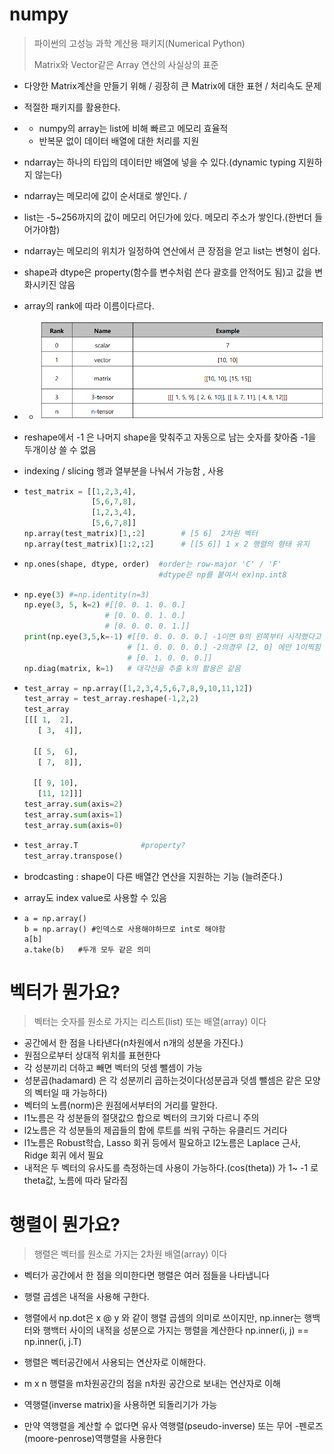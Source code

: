 # numpy

> 파이썬의 고성능 과학 계산용 패키지(Numerical Python)
>
> Matrix와 Vector같은 Array 연산의 사실상의 표준



- 다양한 Matrix계산을 만들기 위해 / 굉장히 큰 Matrix에 대한 표현 / 처리속도 문제

- 적절한 패키지를 활용한다.

- - numpy의 array는 list에 비해 빠르고 메모리 효율적
  - 반복문 없이 데이터 배열에 대한 처리를 지원

- ndarray는 하나의 타입의 데이터만 배열에 넣을 수 있다.(dynamic typing 지원하지 않는다)

- ndarray는 메모리에 값이 순서대로 쌓인다. / 

- list는 -5~256까지의 값이 메모리 어딘가에 있다. 메모리 주소가 쌓인다.(한번더 들어가야함)

- ndarray는 메모리의 위치가 일정하여 연산에서 큰 장점을 얻고 list는 변형이 쉽다.

- shape과 dtype은 property(함수를 변수처럼 쓴다 괄호를 안적어도 됨)고 값을 변화시키진 않음

- array의 rank에 따라 이름이다르다.

- - ![image-20210125205614066](day06.assets/image-20210125205614066.png)

- reshape에서 -1 은 나머지 shape을 맞춰주고 자동으로 남는 숫자를 찾아줌 -1을 두개이상 쓸 수 없음

- indexing / slicing 행과 열부분을 나눠서 가능함 , 사용

- ```python
  test_matrix = [[1,2,3,4],
                 [5,6,7,8],
                 [1,2,3,4],
                 [5,6,7,8]]
  np.array(test_matrix)[1,:2]        # [5 6]  2차원 벡터
  np.array(test_matrix)[1:2,:2]      # [[5 6]] 1 x 2 행렬의 형태 유지
  ```

- ```python
  np.ones(shape, dtype, order)  #order는 row-major 'C' / 'F'
                                #dtype은 np를 붙여서 ex)np.int8
  ```

- ```python
  np.eye(3) #=np.identity(n=3)
  np.eye(3, 5, k=2) #[[0. 0. 1. 0. 0.]
                    # [0. 0. 0. 1. 0.]
                    # [0. 0. 0. 0. 1.]]
  print(np.eye(3,5,k=-1) #[[0. 0. 0. 0. 0.] -1이면 0의 왼쪽부터 시작했다고 생각
                         # [1. 0. 0. 0. 0.] -2의경우 [2, 0] 에만 1이찍힘
                         # [0. 1. 0. 0. 0.]]
  np.diag(matrix, k=1)   # 대각선을 추출 k의 활용은 같음
  ```

- ```python
  test_array = np.array([1,2,3,4,5,6,7,8,9,10,11,12])
  test_array = test_array.reshape(-1,2,2)
  test_array
  [[[ 1,  2],
     [ 3,  4]],
  
    [[ 5,  6],
     [ 7,  8]],
  
    [[ 9, 10],
     [11, 12]]]
  test_array.sum(axis=2)
  test_array.sum(axis=1)
  test_array.sum(axis=0)
  ```

- ```python
  test_array.T              #property?
  test_array.transpose()
  ```

- brodcasting : shape이 다른 배열간 연산을 지원하는 기능 (늘려준다.)

- array도 index value로 사용할 수 있음

- ```
  a = np.array()
  b = np.array() #인덱스로 사용해야하므로 int로 해야함
  a[b]
  a.take(b)   #두개 모두 같은 의미
  ```





# 벡터가 뭔가요?

> 벡터는 숫자를 원소로 가지는 리스트(list) 또는 배열(array) 이다



- 공간에서 한 점을 나타낸다(n차원에서 n개의 성분을 가진다.)
- 원점으로부터 상대적 위치를 표현한다
- 각 성분끼리 더하고 빼면 벡터의 덧셈 뺄셈이 가능
- 성분곱(hadamard) 은 각 성분끼리 곱하는것이다(성분곱과 덧셈 뺄셈은 같은 모양의 벡터일 때 가능하다)
- 벡터의 노름(norm)은 원점에서부터의 거리를 말한다.
- l1노름은 각 성분들의 절댓값으 합으로 벡터의 크기와 다르니 주의
- l2노름은 각 성분들의 제곱들의 합에 루트를 씌워 구하는 유클리드 거리다
- l1노름은 Robust학습, Lasso 회귀 등에서 필요하고 l2노름은 Laplace 근사, Ridge 회귀 에서 필요
- 내적은 두 벡터의 유사도를 측정하는데 사용이 가능하다.(cos(theta)) 가 1~ -1 로 theta값, 노름에 따라 달라짐





# 행렬이 뭔가요?

> 행렬은 벡터를 원소로 가지는 2차원 배열(array) 이다



- 벡터가 공간에서 한 점을 의미한다면 행렬은 여러 점들을 나타냅니다
- 행렬 곱셈은 내적을 사용해 구한다.
- 행렬에서 np.dot은 x @ y 와 같이 행렬 곱셈의 의미로 쓰이지만, np.inner는 행백터와 행백터 사이의 내적을 성분으로 가지는 행렬을 계산한다 np.inner(i, j) == np.inner(i, j.T)



- 행렬은 벡터공간에서 사용되는 연산자로 이해한다.
- m x n 행렬을 m차원공간의 점을 n차원 공간으로 보내는 연산자로 이해
- 역행렬(inverse matrix)을 사용하면 되돌리기가 가능
- 만약 역행렬을 계산할 수 없다면 유사 역행렬(pseudo-inverse) 또는 무어 -펜로즈(moore-penrose)역행렬을 사용한다

